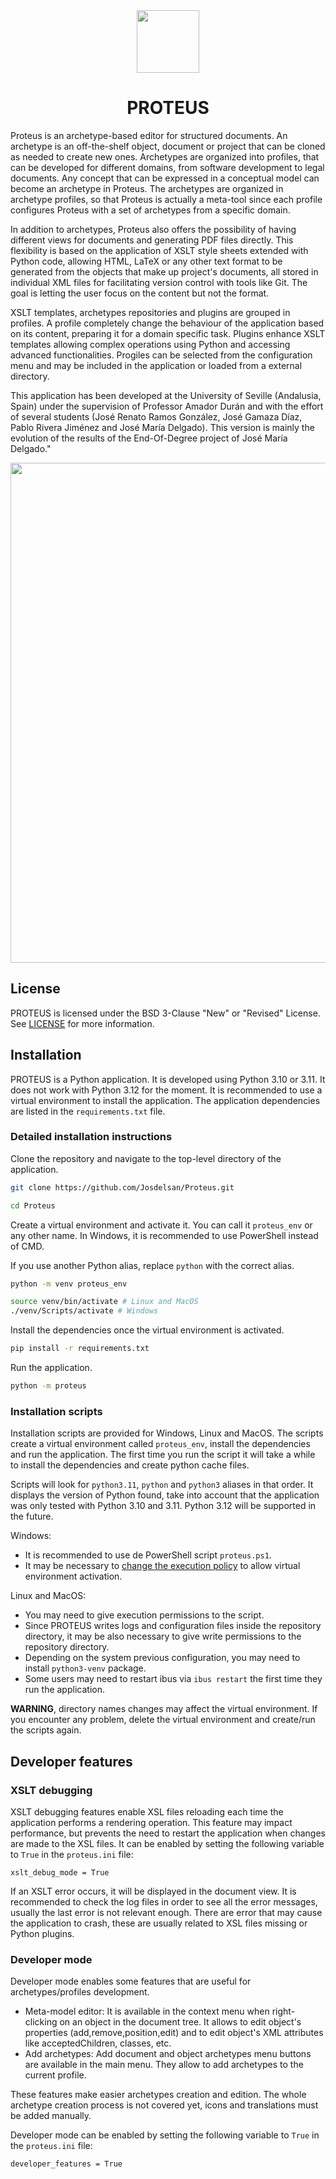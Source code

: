 <div align = center>

<img src="https://github.com/Josdelsan/proteus-tfg/assets/74303153/22db167f-c696-4f66-81ab-20250187eb99" width="100" />

# PROTEUS

</div>
Proteus is an archetype-based editor for structured documents. An archetype is an off-the-shelf object, document or project that can be cloned as needed to create new ones. Archetypes are organized into profiles, that can be developed for different domains, from software development to legal documents. Any concept that can be expressed in a conceptual model can become an archetype in Proteus. The archetypes are organized in archetype profiles, so that Proteus is actually a meta-tool since each profile configures Proteus with a set of archetypes from a specific domain.

In addition to archetypes, Proteus also offers the possibility of having different views for documents and generating PDF files directly. This flexibility is based on the application of XSLT style sheets extended with Python code, allowing HTML, LaTeX or any other text format to be generated from the objects that make up project's documents, all stored in individual XML files for facilitating version control with tools like Git. The goal is letting the user focus on the content but not the format.

XSLT templates, archetypes repositories and plugins are grouped in profiles. A profile completely change the behaviour of the application based on its content, preparing it for a domain specific task. Plugins enhance XSLT templates allowing complex operations using Python and accessing advanced functionalities. Progiles can be selected from the configuration menu and may be included in the application or loaded from a external directory.

This application has been developed at the University of Seville (Andalusia, Spain) under the supervision of Professor Amador Durán and with the effort of several students (José Renato Ramos González, José Gamaza Díaz, Pablo Rivera Jiménez and José María Delgado). This version is mainly the evolution of the results of the End-Of-Degree project of José María Delgado."

<div align = center>
  <img src="https://github.com/user-attachments/assets/936f4820-0017-4da3-a8de-901bccdaf952" width="800" />
</div>

## License
PROTEUS is licensed under the BSD 3-Clause "New" or "Revised" License. See [LICENSE](LICENSE) for more information.

## Installation
PROTEUS is a Python application. It is developed using Python 3.10 or 3.11. It does not work with Python 3.12 for the moment. It is recommended to use a virtual environment to install the application. The application dependencies are listed in the `requirements.txt` file.

### Detailed installation instructions

Clone the repository and navigate to the top-level directory of the application.

```bash
git clone https://github.com/Josdelsan/Proteus.git

cd Proteus
```

Create a virtual environment and activate it. You can call it `proteus_env` or any other name. In Windows, it is recommended to use PowerShell instead of CMD.

If you use another Python alias, replace `python` with the correct alias.

```bash
python -m venv proteus_env

source venv/bin/activate # Linux and MacOS
./venv/Scripts/activate # Windows
```

Install the dependencies once the virtual environment is activated.

```bash
pip install -r requirements.txt
```

Run the application.

```bash
python -m proteus
```

### Installation scripts

Installation scripts are provided for Windows, Linux and MacOS. The scripts create a virtual environment called `proteus_env`, install the dependencies and run the application. The first time you run the script it will take a while to install the dependencies and create python cache files.

Scripts will look for `python3.11`, `python` and `python3` aliases in that order. It displays the version of Python found, take into account that the application was only tested with Python 3.10 and 3.11. Python 3.12 will be supported in the future.

Windows:
- It is recommended to use de PowerShell script `proteus.ps1`.
- It may be necessary to [change the execution policy](https://learn.microsoft.com/en-us/powershell/module/microsoft.powershell.core/about/about_execution_policies?view=powershell-7.3) to allow virtual environment activation.


Linux and MacOS:
- You may need to give execution permissions to the script.
- Since PROTEUS writes logs and configuration files inside the repository directory, it may be also necessary to give write permissions to the repository directory.
- Depending on the system previous configuration, you may need to install `python3-venv` package.
- Some users may need to restart ibus via `ibus restart` the first time they run the application.

**WARNING**, directory names changes may affect the virtual environment. If you encounter any problem, delete the virtual environment and create/run the scripts again.

## Developer features

### XSLT debugging

XSLT debugging features enable XSL files reloading each time the application performs a rendering operation. This feature may impact performance, but prevents the need to restart the application when changes are made to the XSL files. It can be enabled by setting the following variable to `True` in the `proteus.ini` file:
```
xslt_debug_mode = True
```

If an XSLT error occurs, it will be displayed in the document view. It is recommended to check the log files in order to see all the error messages, usually the last error is not relevant enough. There are error that may cause the application to crash, these are usually related to XSL files missing or Python plugins.

### Developer mode

Developer mode enables some features that are useful for archetypes/profiles development.
- Meta-model editor: It is available in the context menu when right-clicking on an object in the document tree. It allows to edit object's properties (add,remove,position,edit) and to edit object's XML attributes like acceptedChildren, classes, etc.
- Add archetypes: Add document and object archetypes menu buttons are available in the main menu. They allow to add archetypes to the current profile.

These features make easier archetypes creation and edition. The whole archetype creation process is not covered yet, icons and translations must be added manually.

Developer mode can be enabled by setting the following variable to `True` in the `proteus.ini` file:
```
developer_features = True
```